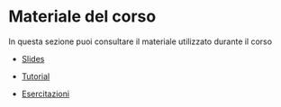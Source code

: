 
# Materiale del corso

In questa sezione puoi consultare il materiale utilizzato durante il corso

* [Slides](./materiale/slides/index.md)

* [Tutorial](./materiale/tutorial/index.md)

* [Esercitazioni](./materiale/esercitazioni/index.md)
